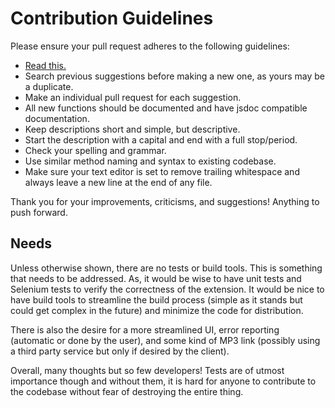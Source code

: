 # Contribution Guidelines

Please ensure your pull request adheres to the following guidelines:

- [Read this.](https://github.com/blog/1943-how-to-write-the-perfect-pull-request)
- Search previous suggestions before making a new one, as yours may be a duplicate.
- Make an individual pull request for each suggestion.
- All new functions should be documented and have jsdoc compatible documentation.
- Keep descriptions short and simple, but descriptive.
- Start the description with a capital and end with a full stop/period.
- Check your spelling and grammar.
- Use similar method naming and syntax to existing codebase.
- Make sure your text editor is set to remove trailing whitespace and always leave a new line at the end of any file.

Thank you for your improvements, criticisms, and suggestions! Anything to push forward.

## Needs

Unless otherwise shown, there are no tests or build tools. This is something that needs to be addressed. As, it would be wise to have unit tests and Selenium tests to verify the correctness of the extension. It would be nice to have build tools to streamline the build process (simple as it stands but could get complex in the future) and minimize the code for distribution.

There is also the desire for a more streamlined UI, error reporting (automatic or done by the user), and some kind of MP3 link (possibly using a third party service but only if desired by the client).

Overall, many thoughts but so few developers! Tests are of utmost importance though and without them, it is hard for anyone to contribute to the codebase without fear of destroying the entire thing.
